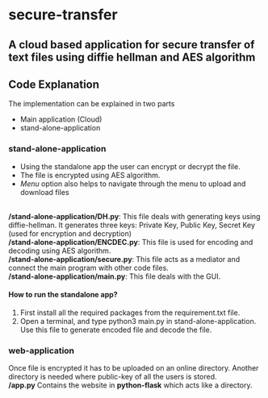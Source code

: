 # secure-transfer

## A cloud based application for secure transfer of text files using diffie hellman and AES algorithm

## Code Explanation

The implementation can be explained in two parts
* Main application (Cloud)
* stand-alone-application

### stand-alone-application

* Using the standalone app the user can encrypt or decrypt the file.
* The file is encrypted using AES algorithm.
* *Menu* option also helps to navigate through the menu to upload and download files</br></br>

**/stand-alone-application/DH.py**:  This file deals with generating keys using diffie-hellman. It generates three keys: Private Key, Public Key, Secret Key (used for encryption and decryption)</br>
**/stand-alone-application/ENCDEC.py**: This file is used for encoding and decoding using AES algorithm.</br>
**/stand-alone-application/secure.py**: This file acts as a mediator and connect the main program with other code files.</br>
**/stand-alone-application/main.py**: This file deals with the GUI.</br>

#### How to run the standalone app?
1) First install all the required packages from the requirement.txt file.
2) Open a terminal, and type python3 main.py in stand-alone-application. Use this file to generate encoded file and decode the file.

### web-application

Once file is encrypted it has to be uploaded on an online directory. Another directory is needed where public-key of all the users is stored.</br>
**/app.py** Contains the website in **python-flask** which acts like a directory.
